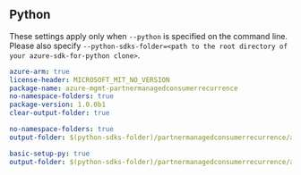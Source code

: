 ## Python

These settings apply only when `--python` is specified on the command line.
Please also specify `--python-sdks-folder=<path to the root directory of your azure-sdk-for-python clone>`.

``` yaml $(track2)
azure-arm: true
license-header: MICROSOFT_MIT_NO_VERSION
package-name: azure-mgmt-partnermanagedconsumerrecurrence
no-namespace-folders: true
package-version: 1.0.0b1
clear-output-folder: true
```

``` yaml $(python-mode) == 'update' && $(track2)
no-namespace-folders: true
output-folder: $(python-sdks-folder)/partnermanagedconsumerrecurrence/azure-mgmt-partnermanagedconsumerrecurrence/azure/mgmt/partnermanagedconsumerrecurrence
```

``` yaml $(python-mode) == 'create' && $(track2)
basic-setup-py: true
output-folder: $(python-sdks-folder)/partnermanagedconsumerrecurrence/azure-mgmt-partnermanagedconsumerrecurrence
```

